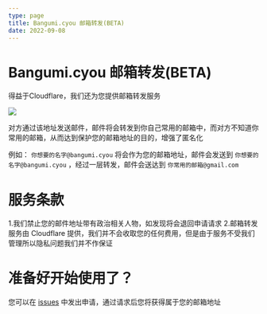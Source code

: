 ```yaml
---
type: page
title: Bangumi.cyou 邮箱转发(BETA)
date: 2022-09-08
---
```


# Bangumi.cyou 邮箱转发(BETA)
得益于Cloudflare，我们还为您提供邮箱转发服务

![](./images/email_routing/cloudflare_email_routing.jpg)

对方通过该地址发送邮件，邮件将会转发到你自己常用的邮箱中，而对方不知道你常用的邮箱，从而达到保护您的邮箱地址的目的，增强了匿名化

例如： `你想要的名字@bangumi.cyou` 将会作为您的邮箱地址，邮件会发送到 `你想要的名字@bangumi.cyou` ，经过一层转发，邮件会送达到 `你常用的邮箱@gmail.com`

# 服务条款
1.我们禁止您的邮件地址带有政治相关人物，如发现将会退回申请请求
2.邮箱转发服务由 Cloudflare 提供，我们并不会收取您的任何费用，但是由于服务不受我们管理所以隐私问题我们并不作保证

# 准备好开始使用了？
您可以在 [issues](https://github.com/everything-cyou/bangumidotcyou/issues) 中发出申请，通过请求后您将获得属于您的邮箱地址

